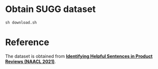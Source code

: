 # Obtain SUGG dataset
    sh download.sh

# Reference
The dataset is obtained from **[Identifying Helpful Sentences in Product Reviews (NAACL 2021)](https://aclanthology.org/2021.naacl-main.55.pdf)**.
